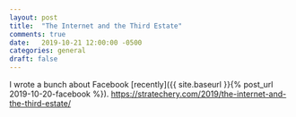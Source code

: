 ```yaml
---
layout: post
title:  "The Internet and the Third Estate"
comments: true
date:   2019-10-21 12:00:00 -0500
categories: general
draft: false
---
```


I wrote a bunch about Facebook [recently]({{ site.baseurl }}{% post_url 2019-10-20-facebook %}). https://stratechery.com/2019/the-internet-and-the-third-estate/